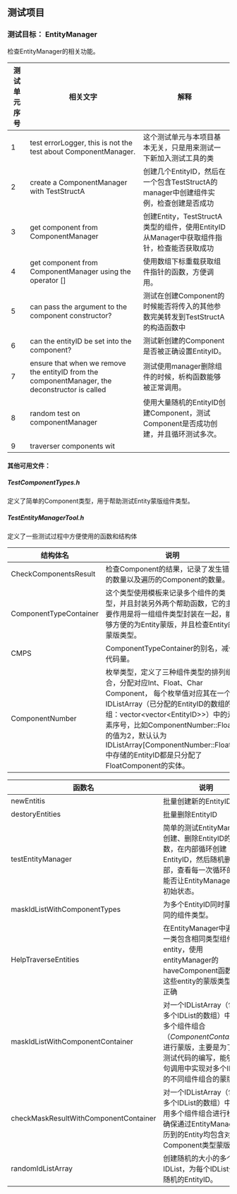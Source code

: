 ﻿## 测试项目
### 测试目标： EntityManager
检查EntityManager的相关功能。

测试单元序号	| 相关文字	| 解释
----|----|------
1	|test errorLogger, this is not the test about ComponentManager.| 这个测试单元与本项目基本无关，只是用来测试一下新加入测试工具的类
2 | create a ComponentManager with TestStructA	|	创建几个EntityID，然后在一个包含TestStructA的manager中创建组件实例，检查创建是否成功
3 |	get component from ComponentManager | 创建Entity，TestStructA类型的组件，使用EntityID从Manager中获取组件指针，检查能否获取成功
4 | get component from ComponentManager using the operator [] | 使用数组下标重载获取组件指针的函数，方便调用。
5 |	can pass the argument to the component constructor?	|	测试在创建Component的时候能否将传入的其他参数完美转发到TestStructA的构造函数中
6 | can the entityID be set into the component?	|	测试新创建的Component是否被正确设置EntityID。
7 | ensure that when we remove the entityID from the componentManager, the deconstructor is called	| 测试使用manager删除组件的时候，析构函数能够被正常调用。
8 | random test on componentManager	|	使用大量随机的EntityID创建Component，测试Component是否成功创建，并且循环测试多次。
9 |	traverser components wit

#### 其他可用文件：
##### TestComponentTypes.h  
定义了简单的Component类型，用于帮助测试Entity蒙版组件类型。

##### TestEntityManagerTool.h
定义了一些测试过程中方便使用的函数和结构体

结构体名	| 说明
----|-----
CheckComponentsResult	| 检查Component的结果，记录了发生错误的数量以及遍历的Component的数量。
ComponentTypeContainer	| 这个类型使用模板来记录多个组件的类型，并且封装另外两个帮助函数，它的主要作用是将一组组件类型封装在一起，能够方便的为Entity蒙版，并且检查Entity的蒙版类型。
CMPS	| ComponentTypeContainer的别名，减少代码量。
ComponentNumber	|	枚举类型，定义了三种组件类型的排列组合，分配对应Int、Float、Char Component， 每个枚举值对应其在一个IDListArray（已分配的EntityID的数组的数组：vector\<vector\<EntityID\>\>）中的元素序号，比如ComponentNumber::FloatC的值为2，默认认为IDListArray\[ComponentNumber\:\:FloatC\]中存储的EntityID都是只分配了FloatComponent的实体。


函数名 | 说明
------|-----
newEntitis	|	批量创建新的EntityID
destoryEntities	|	批量删除EntityID
testEntityManager	| 简单的测试EntityManager创建、删除EntityID的函数，在内部循环创建EntityID，然后随机删除全部，查看每一次循环的结果能否让EntityManager恢复初始状态。
maskIdListWithComponentTypes	| 为多个EntityID同时蒙版相同的组件类型。
HelpTraverseEntities	|	在EntityManager中遍历某一类包含相同类型组件的entity，使用entityManager的haveComponent函数检查这些entity的蒙版类型是否正确
maskIdListWithComponentContainer	| 对一个IDListArray（包含多个IDList的数组）中使用多个组件组合（*ComponentContainer*）进行蒙版，主要是为了方便测试代码的编写，能够在一句调用中实现对多个IDList的不同组件组合的蒙版。
checkMaskResultWithComponentContainer	|	对一个IDListArray（包含多个IDList的数组）中，使用多个组件组合进行检查，确保通过EntityManager遍历到的Entity均包含对应的Component类型蒙版。
randomIdListArray	|	创建随机的大小的多个IDList，为每个IDList分配随机的EntityID。